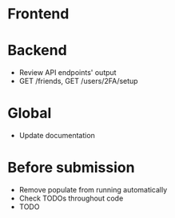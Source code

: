 # Frontend
 
# Backend
- Review API endpoints' output
 - GET /friends, GET /users/2FA/setup

# Global
- Update documentation

# Before submission
- Remove populate from running automatically
- Check TODOs throughout code
- TODO
